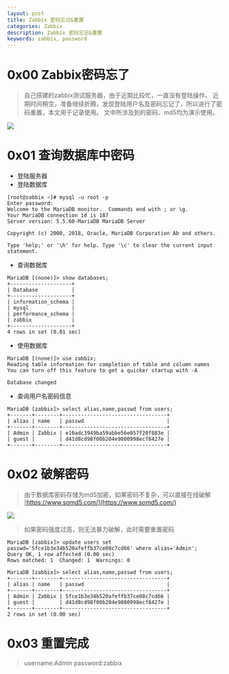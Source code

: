 ```yaml
---
layout: post
title: Zabbix 密码忘记&重置
categories: Zabbix
description: Zabbix 密码忘记&重置
keywords: zabbix, password
---
```


# 0x00 Zabbix密码忘了
>自己搭建的zabbix测试服务器，由于近期比较忙，一直没有登陆操作。
>近期时间稍空，准备继续折腾，发现登陆用户名及密码忘记了，所以进行了密码重置，本文用于记录使用。
>文中所涉及到的密码、md5均为演示使用。

![](http://cdn.mingsec.com/zabbix_1.jpg)


# 0x01 查询数据库中密码

- 登陆服务器
- 登陆数据库

```shell
[root@zabbix ~]# mysql -u root -p
Enter password: 
Welcome to the MariaDB monitor.  Commands end with ; or \g.
Your MariaDB connection id is 187
Server version: 5.5.60-MariaDB MariaDB Server

Copyright (c) 2000, 2018, Oracle, MariaDB Corporation Ab and others.

Type 'help;' or '\h' for help. Type '\c' to clear the current input statement.
```

- 查询数据库

```shell
MariaDB [(none)]> show databases;
+--------------------+
| Database           |
+--------------------+
| information_schema |
| mysql              |
| performance_schema |
| zabbix             |
+--------------------+
4 rows in set (0.01 sec)

```

- 使用数据库

```shell
MariaDB [(none)]> use zabbix;
Reading table information for completion of table and column names
You can turn off this feature to get a quicker startup with -A

Database changed

```

- 查询用户名密码信息

```shell
MariaDB [zabbix]> select alias,name,passwd from users;
+-------+--------+----------------------------------+
| alias | name   | passwd                           |
+-------+--------+----------------------------------+
| Admin | Zabbix | e10adc3949ba59abbe56e057f20f883e |
| guest |        | d41d8cd98f00b204e9800998ecf8427e |
+-------+--------+----------------------------------+

```

# 0x02 破解密码

> 由于数据库密码存储为md5加密，如果密码不复杂，可以直接在线破解
> [https://www.somd5.com/](https://www.somd5.com/)

![](http://cdn.mingsec.com/zabbix_2.jpg)


> 如果密码强度过高，则无法暴力破解，此时需要重置密码

```shell
MariaDB [zabbix]> update users set passwd='5fce1b3e34b520afeffb37ce08c7cd66' where alias='Admin';
Query OK, 1 row affected (0.00 sec)
Rows matched: 1  Changed: 1  Warnings: 0

MariaDB [zabbix]> select alias,name,passwd from users;
+-------+--------+----------------------------------+
| alias | name   | passwd                           |
+-------+--------+----------------------------------+
| Admin | Zabbix | 5fce1b3e34b520afeffb37ce08c7cd66 |
| guest |        | d41d8cd98f00b204e9800998ecf8427e |
+-------+--------+----------------------------------+
2 rows in set (0.00 sec)

```

# 0x03 重置完成

>username:Admin
>password:zabbix

